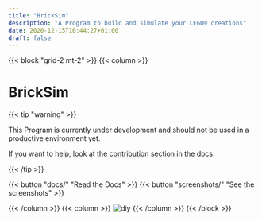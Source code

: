 ```yaml
---
title: "BrickSim"
description: "A Program to build and simulate your LEGO® creations"
date: 2020-12-15T10:44:27+01:00
draft: false
---
```


{{< block "grid-2 mt-2" >}}
{{< column >}}

# BrickSim

{{< tip "warning" >}}

This Program is currently under development and should not be used in a productive environment yet.

If you want to help, look at the [contribution section](docs/contributing) in the docs.

{{< /tip >}}


{{< button "docs/" "Read the Docs" >}} {{< button "screenshots/" "See the screenshots" >}}

{{< /column >}}
{{< column >}}
![diy](img/screenshot1.png)
{{< /column >}}
{{< /block >}}
